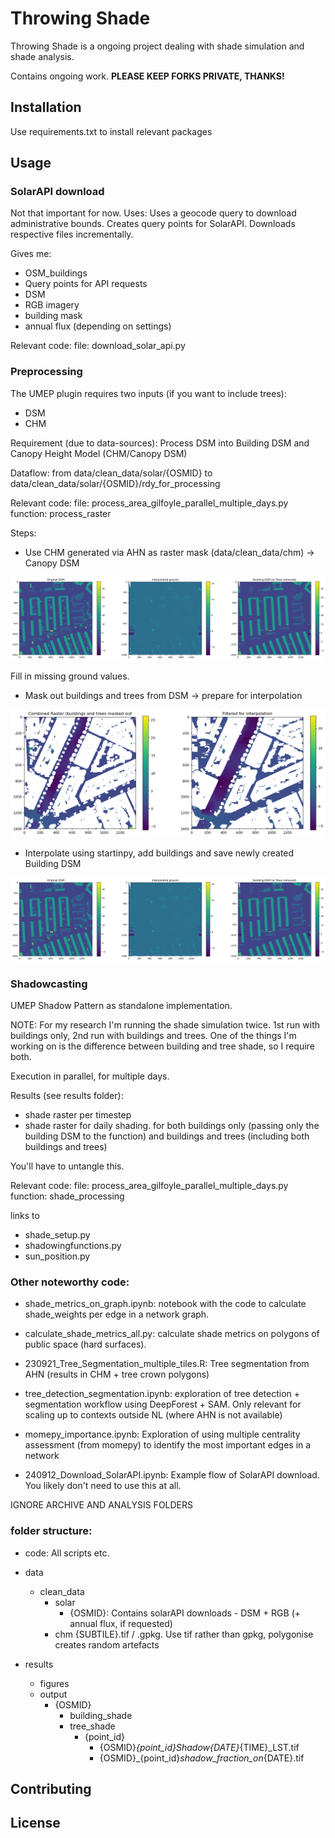 # Throwing Shade

Throwing Shade is a ongoing project dealing with shade simulation and shade analysis.

Contains ongoing work. __PLEASE KEEP FORKS PRIVATE, THANKS!__

## Installation

Use requirements.txt to install relevant packages

## Usage

### SolarAPI download
Not that important for now. 
Uses: Uses a geocode query to download administrative bounds. Creates query points for SolarAPI. Downloads respective files incrementally. 

Gives me:
- OSM_buildings
- Query points for API requests
- DSM
- RGB imagery
- building mask
- annual flux (depending on settings)

Relevant code:
file: download_solar_api.py

### Preprocessing

The UMEP plugin requires two inputs (if you want to include trees): 
- DSM 
- CHM

Requirement (due to data-sources): Process DSM into Building DSM and Canopy Height Model (CHM/Canopy DSM)


Dataflow: from data/clean_data/solar/{OSMID} to data/clean_data/solar/{OSMID}/rdy_for_processing

Relevant code: 
file: process_area_gilfoyle_parallel_multiple_days.py
function: process_raster

Steps:

- Use CHM generated via AHN as raster mask (data/clean_data/chm) -> Canopy DSM

![alt text](DSM_to_BuildingDSM.png)

Fill in missing ground values.

- Mask out buildings and trees from DSM -> prepare for interpolation 

![alt text](DSM_to_Ground.png)

- Interpolate using startinpy, add buildings and save newly created Building DSM

![alt text](DSM_to_BuildingDSM.png)

### Shadowcasting

UMEP Shadow Pattern as standalone implementation.

NOTE: For my research I'm running the shade simulation twice. 1st run with buildings only, 2nd run with buildings and trees. One of the things I'm working on is the difference between building and tree shade, so I require both. 

Execution in parallel, for multiple days.

Results (see results folder): 
- shade raster per timestep
- shade raster for daily shading. 
for both buildings only (passing only the building DSM to the function) and buildings and trees (including both buildings and trees)

You'll have to untangle this. 


Relevant code:
file: process_area_gilfoyle_parallel_multiple_days.py
function: shade_processing

links to
- shade_setup.py
- shadowingfunctions.py
- sun_position.py


### Other noteworthy code:

- shade_metrics_on_graph.ipynb: notebook with the code to calculate shade_weights per edge in a network graph. 

- calculate_shade_metrics_all.py: calculate shade metrics on polygons of public space (hard surfaces).

- 230921_Tree_Segmentation_multiple_tiles.R: Tree segmentation from AHN (results in CHM + tree crown polygons)

- tree_detection_segmentation.ipynb: exploration of tree detection + segmentation workflow using DeepForest + SAM. Only relevant for scaling up to contexts outside NL (where AHN is not available)

- momepy_importance.ipynb: Exploration of using multiple centrality assessment (from momepy) to identify the most important edges in a network

- 240912_Download_SolarAPI.ipynb: Example flow of SolarAPI download. You likely don't need to use this at all. 



IGNORE ARCHIVE AND ANALYSIS FOLDERS


### folder structure:

- code: All scripts etc.

- data
    - clean_data
        - solar
            - {OSMID}: Contains solarAPI downloads - DSM + RGB (+ annual flux, if requested) 
        - chm
            {SUBTILE}.tif / .gpkg. Use tif rather than gpkg, polygonise creates random artefacts


- results
    - figures
    - output
        - {OSMID}
            - building_shade
            - tree_shade
                - {point_id}
                    - {OSMID}_{point_id}_Shadow_{DATE}_{TIME}_LST.tif
                    - {OSMID}_{point_id}_shadow_fraction_on_{DATE}.tif


## Contributing



## License
